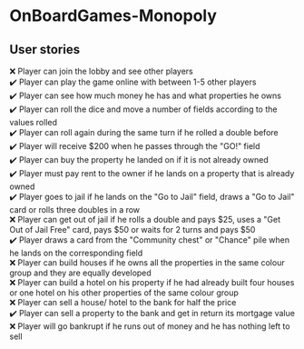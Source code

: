 # OnBoardGames-Monopoly

## **User stories**
:x: Player can join the lobby and see other players  
:heavy_check_mark: Player can play the game online with between 1-5 other players  
:heavy_check_mark: Player can see how much money he has and what properties he owns  
:heavy_check_mark: Player can roll the dice and move a number of fields according to the values rolled  
:heavy_check_mark: Player can roll again during the same turn if he rolled a double before  
:heavy_check_mark: Player will receive $200 when he passes through the "GO!" field  
:heavy_check_mark: Player can buy the property he landed on if it is not already owned  
:heavy_check_mark: Player must pay rent to the owner if he lands on a property that is already owned  
:heavy_check_mark: Player goes to jail if he lands on the "Go to Jail" field, draws a "Go to Jail" card or rolls three doubles in a row  
:x: Player can get out of jail if he rolls a double and pays $25, uses a "Get Out of Jail Free" card, pays $50 or waits for 2 turns and pays $50  
:heavy_check_mark: Player draws a card from the "Community chest" or "Chance" pile when he lands on the corresponding field  
:x: Player can build houses if he owns all the properties in the same colour group and they are equally developed  
:x: Player can build a hotel on his property if he had already built four houses or one hotel on his other properties of the same colour group  
:x: Player can sell a house/ hotel to the bank for half the price  
:heavy_check_mark: Player can sell a property to the bank and get in return its mortgage value  
:x: Player will go bankrupt if he runs out of money and he has nothing left to sell
